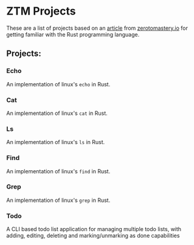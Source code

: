 # ZTM Projects

These are a list of projects based on an [article](https://zerotomastery.io/blog/rust-practice-projects/) from [zerotomastery.io](https://zerotomastery.io) for getting familiar with the Rust programming language.

## Projects:

### Echo
An implementation of linux's `echo` in Rust.

### Cat
An implementation of linux's `cat` in Rust.

### Ls
An implementation of linux's `ls` in Rust.

### Find
An implementation of linux's `find` in Rust.

### Grep
An implementation of linux's `grep` in Rust.

### Todo
A CLI based todo list application for managing multiple todo lists, with adding, editing, deleting and marking/unmarking as done capabilities
